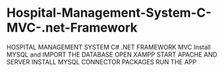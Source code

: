 # Hospital-Management-System-C-MVC-.net-Framework
HOSPITAL MANAGEMENT SYSTEM C# .NET FRAMEWORK MVC
Install MYSQL and IMPORT THE DATABASE
OPEN XAMPP
START APACHE AND SERVER
INSTALL MYSQL CONNECTOR PACKAGES
RUN THE APP
